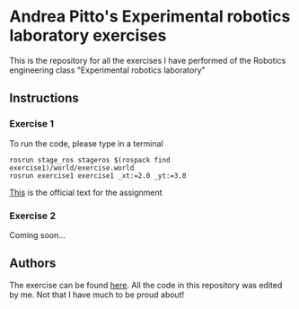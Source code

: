 # Andrea Pitto's Experimental robotics laboratory exercises
This is the repository for all the exercises I have performed of the Robotics engineering class "Experimental robotics laboratory"

## Instructions

### Exercise 1
To run the code, please type in a terminal
```
rosrun stage_ros stageros $(rospack find exercise1)/world/exercise.world
rosrun exercise1 exercise1 _xt:=2.0 _yt:=3.0
```
<ins>[This](https://github.com/CarmineD8/exp-lab-exercises/tree/master/exercise1#monday-2809-exercise)</ins> is the official text for the assignment

### Exercise 2
Coming soon...

## Authors
The exercise can be found <ins>[here](https://github.com/CarmineD8/exp-lab-exercises)</ins>. All the code in this repository was edited by me. Not that I have much to be proud about!
